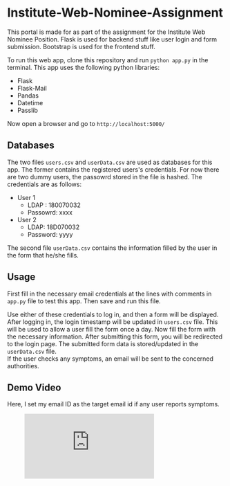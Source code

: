 # Institute-Web-Nominee-Assignment

This portal is made for as part of the assignment for the Institute Web Nominee Position.
Flask is used for backend stuff like user login and form submission. Bootstrap is used
for the frontend stuff.

To run this web app, clone this repository and run `python app.py` in the terminal. This app uses the following python libraries:
- Flask
- Flask-Mail
- Pandas
- Datetime
- Passlib  

Now open a browser and go to `http://localhost:5000/`

## Databases
The two files `users.csv` and `userData.csv` are used as databases for this app.
The former contains the registered users's credentials. For now there are two dummy users,
the passowrd stored in the file is hashed. The credentials are as follows:  
- User 1
    - LDAP : 180070032
    - Passowrd: xxxx
- User 2
    - LDAP: 18D070032
    - Password: yyyy
    
The second file `userData.csv` contains the information filled by the user in the
form that he/she fills.

## Usage
First fill in the necessary email credentials at the lines with
comments in `app.py` file to test this app. Then save and run this file.

Use either of these credentials to log in, and then a form will be displayed.
After logging in, the login timestamp will be updated in `users.csv` file.
This will be used to allow a user fill the form once a day. Now fill the form with the necessary information. After submitting this form,
you will be redirected to the login page. The submitted form data is stored/updated
in the `userData.csv` file.   
If the user checks any symptoms, an email will be sent to the concerned authorities.

## Demo Video
Here, I set my email ID as the target email id if any user reports symptoms.  
<!-- blank line -->
<figure class="video_container">
  <iframe src="https://youtu.be/DUmj8yPjxSM" frameborder="0" allowfullscreen="true"> </iframe>
</figure>
<!-- blank line --


 
